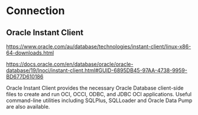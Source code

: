 # Connection

## Oracle Instant Client
https://www.oracle.com/au/database/technologies/instant-client/linux-x86-64-downloads.html

https://docs.oracle.com/en/database/oracle/oracle-database/19/lnoci/instant-client.html#GUID-6895DB45-97AA-4738-9959-BD677D610186

Oracle Instant Client provides the necessary Oracle Database client-side files to create and run OCI, OCCI, ODBC, and JDBC OCI applications. 
Useful command-line utilities including SQLPlus, SQLLoader and Oracle Data Pump are also available. 
